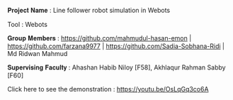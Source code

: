 𝐏𝐫𝐨𝐣𝐞𝐜𝐭 𝐍𝐚𝐦𝐞 : Line follower robot simulation in Webots

Tool : Webots

𝐆𝐫𝐨𝐮𝐩 𝐌𝐞𝐦𝐛𝐞𝐫𝐬 : https://github.com/mahmudul-hasan-emon | https://github.com/farzana9977 | https://github.com/Sadia-Sobhana-Ridi | Md Ridwan Mahmud

𝐒𝐮𝐩𝐞𝐫𝐯𝐢𝐬𝐢𝐧𝐠 𝐅𝐚𝐜𝐮𝐥𝐭𝐲 : Ahashan Habib Niloy [F58], Akhlaqur Rahman Sabby [F60]

Click here to see the demonstration : https://youtu.be/OsLqGq3co6A
